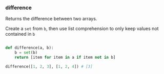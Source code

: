 ### difference

Returns the difference between two arrays.

Create a `set` from `b`, then use list comprehension to only keep values not contained in `b`

```python

def difference(a, b):
    b = set(b)
    return [item for item in a if item not in b]
```
``` python
difference([1, 2, 3], [1, 2, 4]) # [3]
```